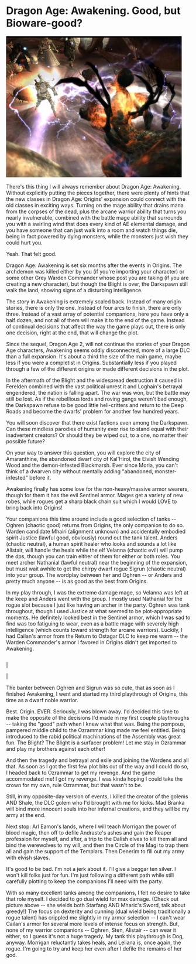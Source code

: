 # Dragon Age: Awakening. Good, but Bioware-good?

[![](../uploads/2010/09/DAOrigins-2010-09-05-14-28-18-23-480x385.jpg "Mother? Is that you, Mother?")](../uploads/2010/09/DAOrigins-2010-09-05-14-28-18-23.jpg)

There's this thing I will always remember about Dragon Age: Awakening. Without explicitly putting the pieces together, there were plenty of hints that the new classes in Dragon Age: Origins' expansion could connect with the old classes in exciting ways. Turning on the mage ability that drains mana from the corpses of the dead, plus the arcane warrior ability that turns you nearly invulnerable, combined with the battle mage ability that surrounds you with a swirling wind that does every kind of AE elemental damage, and you have someone that can just walk into a room and watch things die, being in fact powered by dying monsters, while the monsters just wish they could hurt you.

Yeah. That felt good.

Dragon Age: Awakening is set six months after the events in Origins. The archdemon was killed either by you (if you're importing your character) or some other Grey Warden Commander whose post you are taking (if you are creating a new character), but though the Blight is over, the Darkspawn still walk the land, showing signs of a disturbing intelligence.

The story in Awakening is extremely scaled back. Instead of many origin stories, there is only the one. Instead of four arcs to finish, there are only three. Instead of a vast array of potential companions, here you have only a half dozen, and not all of them will make it to the end of the game. Instead of continual decisions that affect the way the game plays out, there is only one decision, right at the end, that will change the plot. 

Since the sequel, Dragon Age 2, will not continue the stories of your Dragon Age characters, Awakening seems oddly disconnected, more of a large DLC than a full expansion. It's about a third the size of the main game, maybe less if you were a completist in Origins. Substantially less if you played through a few of the different origins or made different decisions in the plot.

In the aftermath of the Blight and the widespread destruction it caused in Ferelden combined with the vast political unrest it and Loghain's betrayal engendered, the nation is falling apart. The war was won, but the battle may still be lost. As if the rebellious lords and roving gangs weren't bad enough, the Darkspawn refuse to be good little hell-critters and return to the Deep Roads and become the dwarfs' problem for another few hundred years.

You will soon discover that there exist factions even among the Darkspawn. Can these mindless parodies of humanity ever rise to stand equal with their inadvertent creators? Or should they be wiped out, to a one, no matter their possible future?

On your way to answer this question, you will explore the city of Amaranthine, the abandoned dwarf city of Kal'Hirol, the Elvish Wending Wood and the demon-infested Blackmarsh. Ever since Moria, you can't think of a dwarven city without mentally adding "abandoned, monster-infested" before it.

Awakening finally has some love for the non-heavy/massive armor wearers, though for them it has the evil Sentinel armor. Mages get a variety of new robes, while rogues get a sharp black chain suit which I would LOVE to bring back into Origins!

Your companions this time around include a good selection of tanks -- Oghren (chaotic good) returns from Origins, the only companion to do so. Warden candidate Mhairi (alignment unknown) and accidentally embodied spirit Justice (lawful good, obviously) round out the tank talent. Anders (chaotic neutral), a human spirit healer who looks and sounds a lot like Alistair, will handle the heals while the elf Velanna (chaotic evil) will pump the dps, though you can train either of them for either or both roles. You meet archer Nathanial (lawful neutral) near the beginning of the expansion, but must wait awhile to get the chirpy dwarf rogue Sigrun (chaotic neutral) into your group. The wordplay between her and Oghren -- or Anders and pretty much anyone -- is as good as the best from Origins.

In my play through, I was the extreme damage mage, so Velanna was left at the keep and Anders went with the group. I mostly used Nathanial for the rogue slot because I just like having an archer in the party. Oghren was tank throughout, though I used Justice at what seemed to be plot-appropriate moments. He definitely looked best in the Sentinel armor, which I was sad to find was too fatiguing to wear, even as a battle mage with severely high intelligence (which counts toward strength for arcane warriors). Luckily, I had Cailan's armor from the Return to Ostagar DLC to keep me warm -- the Warden Commander's armor I favored in Origins didn't get imported to Awakening.



|  |
| --- |
| 


 |



The banter between Oghren and Sigrun was so cute, that as soon as I finished Awakening, I went and started my third playthrough of Origins, this time as a dwarf noble warrior.

Best. Origin. EVER. Seriously, I was blown away. I'd decided this time to make the opposite of the decisions I'd made in my first couple playthroughs -- taking the "good" path when I knew what that was. Being the pompous, pampered middle child to the Ozrammar king made me feel entitled. Being introduced to the rabid political machinations of the Assembly was great fun. The Blight? The Blight is a surfacer problem! Let me stay in Ozrammar and play my brothers against each other!

And then the tragedy and betrayal and exile and joining the Wardens and all that. As soon as I got the first few plot bits out of the way and I could do so, I headed back to Ozrammar to get my revenge. And the game accommodated me! I got my revenge. I was kinda hoping I could take the crown for my own, rule Ozrammar, but that wasn't to be.

Still, in my opposite-day version of events, I killed the creator of the golems AND Shale, the DLC golem who I'd brought with me for kicks. Mad Branka will bind more innocent souls into her infernal creations, and they will be my army at the end.

Next stop: Arl Eamon's lands, where I will teach Morrigan the power of blood magic, then off to defile Andraste's ashes and gain the Reaper profession for myself, and after, a trip to the Dalish elves to kill them all and bind the werewolves to my will, and then the Circle of the Magi to trap them all and gain the support of the Templars. Then Denerim to fill out my army with elvish slaves.

It's good to be bad. I'm not a jerk about it. I'll give a beggar ten silver. I won't kill folks just for fun. I'm just following a different path while still carefully plotting to keep the companions I'll need with the party.

With so many excellent tanks among the companions, I felt no desire to take that role myself. I decided to go dual wield for max damage. (Check out picture above -- she wields both Starfang AND Mharic's Sword, talk about greedy!) The focus on dexterity and cunning (dual wield being traditionally a rogue talent) has crippled me slightly in my armor selection -- I can't wear Cailan's armor for several more levels of intense focus on strength. But, none of my warrior companions -- Oghren, Sten, Alistair -- can wear it either, so I guess it's not a huge tragedy. My tank this playthrough is Dog, anyway. Morrigan reluctantly takes heals, and Leliana is, once again, the rogue. I'm going to try and keep her even after I defile the remains of her god.

